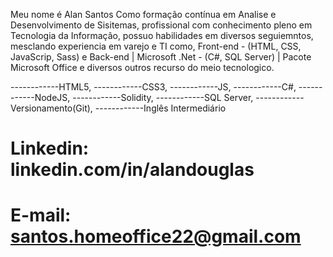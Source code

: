 Meu nome é Alan Santos Como formação contínua em Analise e Desenvolvimento de Sisitemas, profissional com conhecimento pleno em Tecnologia da Informação, possuo habilidades em diversos seguiemntos, mesclando experiencia em varejo e TI como, Front-end - (HTML, CSS, JavaScrip, Sass) e Back-end | Microsoft .Net - (C#, SQL Server) | Pacote Microsoft Office e diversos outros recurso do meio tecnologico.

------------HTML5, 
------------CSS3, 
------------JS, 
------------C#, 
------------NodeJS, 
------------Solidity, 
------------SQL Server, 
------------Versionamento(Git), 
------------Inglês Intermediário

# Linkedin: linkedin.com/in/alandouglas
# E-mail: santos.homeoffice22@gmail.com

